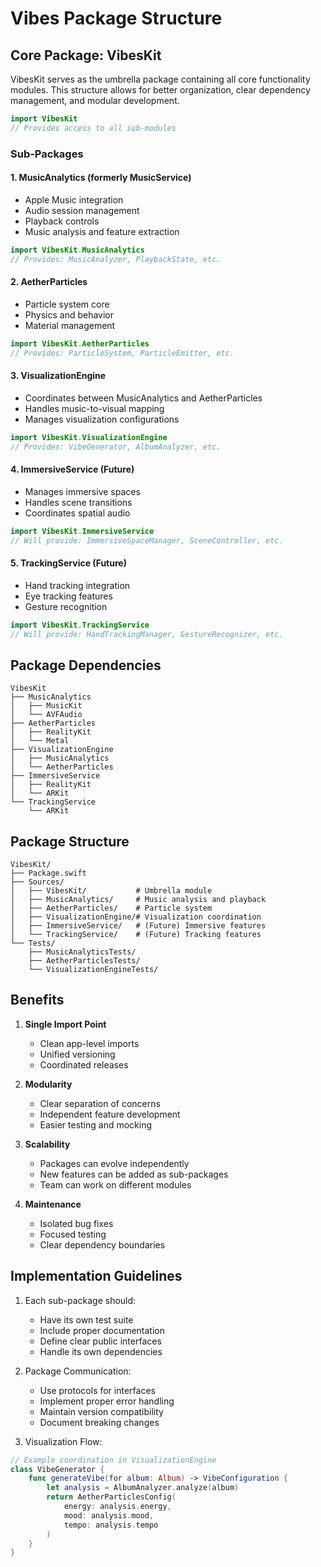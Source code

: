# Vibes Package Structure

## Core Package: VibesKit

VibesKit serves as the umbrella package containing all core functionality modules. This structure allows for better organization, clear dependency management, and modular development.

```swift
import VibesKit
// Provides access to all sub-modules
```

### Sub-Packages

#### 1. MusicAnalytics (formerly MusicService)
- Apple Music integration
- Audio session management
- Playback controls
- Music analysis and feature extraction
```swift
import VibesKit.MusicAnalytics
// Provides: MusicAnalyzer, PlaybackState, etc.
```

#### 2. AetherParticles
- Particle system core
- Physics and behavior
- Material management
```swift
import VibesKit.AetherParticles
// Provides: ParticleSystem, ParticleEmitter, etc.
```

#### 3. VisualizationEngine
- Coordinates between MusicAnalytics and AetherParticles
- Handles music-to-visual mapping
- Manages visualization configurations
```swift
import VibesKit.VisualizationEngine
// Provides: VibeGenerator, AlbumAnalyzer, etc.
```

#### 4. ImmersiveService (Future)
- Manages immersive spaces
- Handles scene transitions
- Coordinates spatial audio
```swift
import VibesKit.ImmersiveService
// Will provide: ImmersiveSpaceManager, SceneController, etc.
```

#### 5. TrackingService (Future)
- Hand tracking integration
- Eye tracking features
- Gesture recognition
```swift
import VibesKit.TrackingService
// Will provide: HandTrackingManager, GestureRecognizer, etc.
```

## Package Dependencies

```
VibesKit
├── MusicAnalytics
│   ├── MusicKit
│   └── AVFAudio
├── AetherParticles
│   ├── RealityKit
│   └── Metal
├── VisualizationEngine
│   ├── MusicAnalytics
│   └── AetherParticles
├── ImmersiveService
│   ├── RealityKit
│   └── ARKit
└── TrackingService
    └── ARKit
```

## Package Structure

```
VibesKit/
├── Package.swift
├── Sources/
│   ├── VibesKit/           # Umbrella module
│   ├── MusicAnalytics/     # Music analysis and playback
│   ├── AetherParticles/    # Particle system
│   ├── VisualizationEngine/# Visualization coordination
│   ├── ImmersiveService/   # (Future) Immersive features
│   └── TrackingService/    # (Future) Tracking features
└── Tests/
    ├── MusicAnalyticsTests/
    ├── AetherParticlesTests/
    └── VisualizationEngineTests/
```

## Benefits

1. **Single Import Point**
   - Clean app-level imports
   - Unified versioning
   - Coordinated releases

2. **Modularity**
   - Clear separation of concerns
   - Independent feature development
   - Easier testing and mocking

3. **Scalability**
   - Packages can evolve independently
   - New features can be added as sub-packages
   - Team can work on different modules

4. **Maintenance**
   - Isolated bug fixes
   - Focused testing
   - Clear dependency boundaries

## Implementation Guidelines

1. Each sub-package should:
   - Have its own test suite
   - Include proper documentation
   - Define clear public interfaces
   - Handle its own dependencies

2. Package Communication:
   - Use protocols for interfaces
   - Implement proper error handling
   - Maintain version compatibility
   - Document breaking changes

3. Visualization Flow:
```swift
// Example coordination in VisualizationEngine
class VibeGenerator {
    func generateVibe(for album: Album) -> VibeConfiguration {
        let analysis = AlbumAnalyzer.analyze(album)
        return AetherParticlesConfig(
            energy: analysis.energy,
            mood: analysis.mood,
            tempo: analysis.tempo
        )
    }
}
```